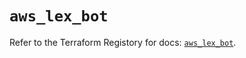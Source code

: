 # `aws_lex_bot`

Refer to the Terraform Registory for docs: [`aws_lex_bot`](https://registry.terraform.io/providers/hashicorp/aws/5.15.0/docs/resources/lex_bot).

